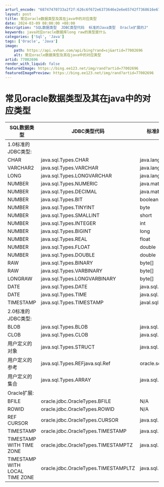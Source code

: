 ```yaml
---
arturl_encode: "68747470733a2f2f:626c6f672e6373646e2e6e65742f7368616e676c69616e6c6d:2f61727469636c652f64657461696c732f3737303032363936"
layout: post
title: 常见oracle数据类型及其在java中的对应类型
date: 2024-03-09 08:00:00 +08:00
description: "SQL数据类型  JDBC类型代码  标准的Java类型  Oracle扩展的J"
keywords: java对应oracle数据库long raw的类型是什么
categories: ['Sql', 'Java']
tags: ['Oracle', 'Java']
image:
    path: https://api.vvhan.com/api/bing?rand=sj&artid=77002696
    alt: 常见oracle数据类型及其在java中的对应类型
artid: 77002696
render_with_liquid: false
featuredImage: https://bing.ee123.net/img/rand?artid=77002696
featuredImagePreview: https://bing.ee123.net/img/rand?artid=77002696
---
```


# 常见oracle数据类型及其在java中的对应类型

| SQL数据类型 | JDBC类型代码 | 标准的Java类型 | Oracle扩展的Java类型 |
| --- | --- | --- | --- |
| 1.0标准的JDBC类型: |  |  |  |
| CHAR | java.sql.Types.CHAR | java.lang.String | oracle.sql.CHAR |
| VARCHAR2 | java.sql.Types.VARCHAR | java.lang.String | oracle.sql.CHAR |
| LONG | java.sql.Types.LONGVARCHAR | java.lang.String | oracle.sql.CHAR |
| NUMBER | java.sql.Types.NUMERIC | java.math.BigDecimal | oracle.sql.NUMBER |
| NUMBER | java.sql.Types.DECIMAL | java.math.BigDecimal | oracle.sql.NUMBER |
| NUMBER | java.sql.Types.BIT | boolean | oracle.sql.NUMBER |
| NUMBER | java.sql.Types.TINYINT | byte | oracle.sql.NUMBER |
| NUMBER | java.sql.Types.SMALLINT | short | oracle.sql.NUMBER |
| NUMBER | java.sql.Types.INTEGER | int | oracle.sql.NUMBER |
| NUMBER | java.sql.Types.BIGINT | long | oracle.sql.NUMBER |
| NUMBER | java.sql.Types.REAL | float | oracle.sql.NUMBER |
| NUMBER | java.sql.Types.FLOAT | double | oracle.sql.NUMBER |
| NUMBER | java.sql.Types.DOUBLE | double | oracle.sql.NUMBER |
| RAW | java.sql.Types.BINARY | byte[] | oracle.sql.RAW |
| RAW | java.sql.Types.VARBINARY | byte[] | oracle.sql.RAW |
| LONGRAW | java.sql.Types.LONGVARBINARY | byte[] | oracle.sql.RAW |
| DATE | java.sql.Types.DATE | java.sql.Date | oracle.sql.DATE |
| DATE | java.sql.Types.TIME | java.sql.Time | oracle.sql.DATE |
| TIMESTAMP | java.sql.Types.TIMESTAMP | javal.sql.Timestamp | oracle.sql.TIMESTAMP |
| 2.0标准的JDBC类型: |  |  |  |
| BLOB | java.sql.Types.BLOB | java.sql.Blob | oracle.sql.BLOB |
| CLOB | java.sql.Types.CLOB | java.sql.Clob | oracle.sql.CLOB |
| 用户定义的对象 | java.sql.Types.STRUCT | java.sql.Struct | oracle.sql.STRUCT |
| 用户定义的参考 | java.sql.Types.REFjava.sql.Ref | oracle.sql.REF |  |
| 用户定义的集合 | java.sql.Types.ARRAY | java.sql.Array | oracle.sql.ARRAY |
| Oracle扩展: |  |  |  |
| BFILE | oracle.jdbc.OracleTypes.BFILE | N/A | oracle.sql.BFILE |
| ROWID | oracle.jdbc.OracleTypes.ROWID | N/A | oracle.sql.ROWID |
| REF CURSOR | oracle.jdbc.OracleTypes.CURSOR | java.sql.ResultSet | oracle.jdbc.OracleResultSet |
| TIMESTAMP | oracle.jdbc.OracleTypes.TIMESTAMP | java.sql.Timestamp | oracle.sql.TIMESTAMP |
| TIMESTAMP WITH TIME ZONE | oracle.jdbc.OracleTypes.TIMESTAMPTZ | java.sql.Timestamp | oracle.sql.TIMESTAMPTZ |
| TIMESTAMP WITH LOCAL TIME ZONE | oracle.jdbc.OracleTypes.TIMESTAMPLTZ | java.sql.Timestamp | oracle.sql.TIMESTAMPLTZ |